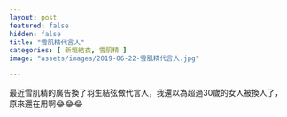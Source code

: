 ```yaml
---
layout: post
featured: false
hidden: false
title: "雪肌精代言人"
categories: [ 新垣結衣, 雪肌精 ]
image: "assets/images/2019-06-22-雪肌精代言人.jpg"

---
```

最近雪肌精的廣告換了羽生結弦做代言人，我還以為超過30歲的女人被換人了，原來還在用啊😂😂😂
